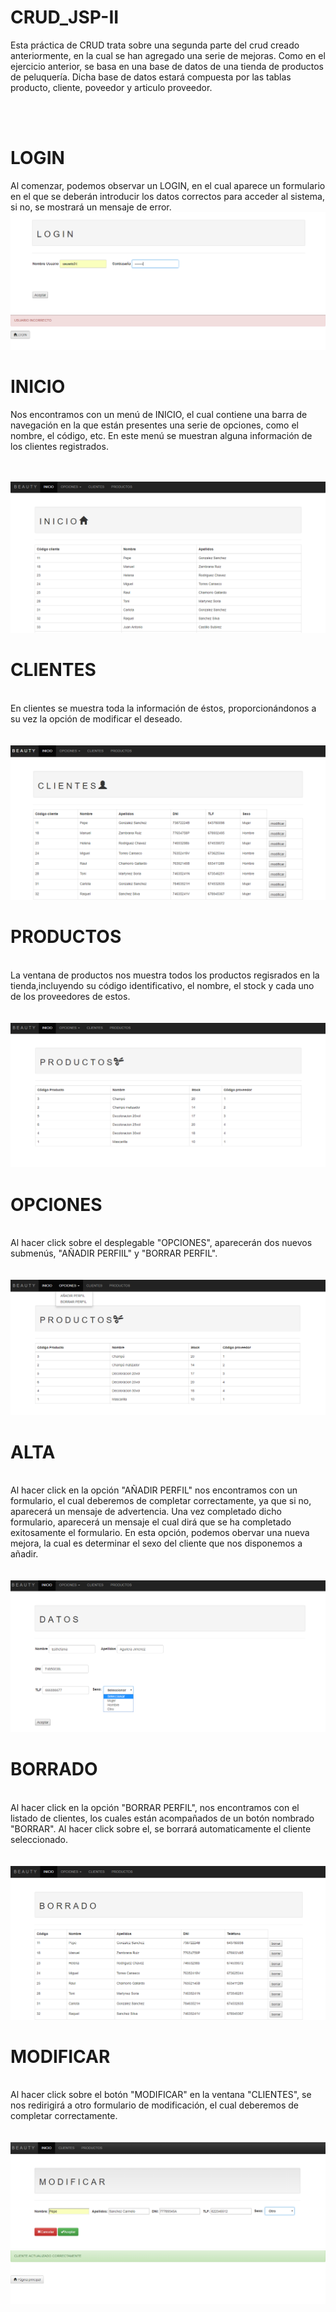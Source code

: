 # CRUD_JSP-II
Esta práctica de CRUD trata sobre una segunda parte del crud creado anteriormente, en la cual se han agregado una serie de mejoras. Como en el ejercicio anterior, se basa en una base de datos de una tienda de productos de peluquería. Dicha base de datos estará compuesta por las tablas producto, cliente, poveedor y articulo proveedor.

</br>

</br>

# LOGIN
Al comenzar, podemos observar un LOGIN, en el cual aparece un formulario en el que se deberán introducir los datos correctos para acceder al sistema, si no, se mostrará un mensaje de error.
<img src="login1.PNG">
<img src="login2.PNG">


# INICIO
Nos encontramos con un menú de INICIO, el cual contiene una barra de navegación en la que están presentes una serie de opciones, como el nombre, el código, etc.
En este menú se muestran alguna información de los clientes registrados.
</br>
</br>
</br>

<img src="inicio.PNG">

# CLIENTES
</br>
En clientes se muestra toda la información de éstos, proporcionándonos a su vez la opción de modificar el deseado.
</br>
</br>
</br>
<img src="clientes.PNG">

# PRODUCTOS
</br>
La ventana de productos nos muestra todos los productos regisrados en la tienda,incluyendo su código identificativo, el nombre, el stock y cada uno de los proveedores de estos.
</br>
</br>
</br>
<img src="productos.PNG">

# OPCIONES
</br>
Al hacer click sobre el desplegable "OPCIONES", aparecerán dos nuevos submenús, "AÑADIR PERFIIL" y "BORRAR PERFIL".
</br>
</br>
</br>
<img src="opciones.PNG">

# ALTA
</br>
Al hacer click en la opción "AÑADIR PERFIL" nos encontramos con un formulario, el cual deberemos de completar correctamente, ya que si no, aparecerá un mensaje de advertencia. Una vez completado dicho formulario, aparecerá un mensaje el cual dirá que se ha completado exitosamente el formulario. En esta opción, podemos obervar una nueva mejora, la cual es determinar el sexo del cliente que nos disponemos a añadir.
</br>
</br>
</br>
<img src="alta.PNG">


# BORRADO
</br>
Al hacer click en la opción "BORRAR PERFIL", nos encontramos con el listado de clientes, los cuales están acompañados de un botón nombrado "BORRAR". Al hacer click sobre el, se borrará automaticamente el cliente seleccionado.
</br>
</br>
</br>
<img src="borrado.PNG">

# MODIFICAR
</br>
Al hacer click sobre el botón "MODIFICAR" en la ventana "CLIENTES", se nos redirigirá a otro formulario de modificación, el cual deberemos de completar correctamente. 
</br>
</br>
</br>
<img src="modificar.PNG">
<img src="modificar2.PNG">
